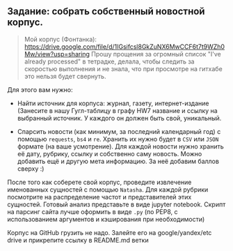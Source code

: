 ## Задание: собрать собственный новостной корпус.

> Мой корпус (Фонтанка):
> https://drive.google.com/file/d/1IGsifcsl8GkZuNX6MwCCF6t7t9WZh0Mw/view?usp=sharing
> Прошу прощения за огромный список "I've already processed" в тетрадке, делала, чтобы следить за скоростью выполнения и не знала, что при просмотре на гитхабе это нельзя будет свернуть.

Для этого вам нужно:

* Найти источник для корпуса: журнал, газету, интернет-издание (Занесите в нашу Гугл-таблицу в графу HW7 название и ссылку на выбранный источник. У каждого он должен быть свой, уникальный.

* Спарсить новости (как минимум, за последний календарный год) с помощью ```requests```, ```bs4``` и ```re```. Хранить их нужно будет в ```CSV``` или ```JSON``` формате (на ваше усмотрение). Для каждой новости нужно хранить её дату, рубрику, ссылку и собственно саму новость. Можно добавить ещё и другую мета информацию. За неё добавим баллов сверху :)

После того как соберете свой корпус, проведите извлечение именованных сущностей с помощью ```Natasha```.
Для каждой рубрики посмотрите на распределение частот и представителей этих сущностей.
Готовый анализ представьте в виде jupyter notebook. Скрипт на парсинг сайта лучше оформить в виде ```.py``` (по PEP8, с использованием аргументов и кэширования при необходимости)

Корпус на GitHub грузить не надо. Залейте его на google/yandex/etc drive и прикрепите ссылку в README.md ветки
